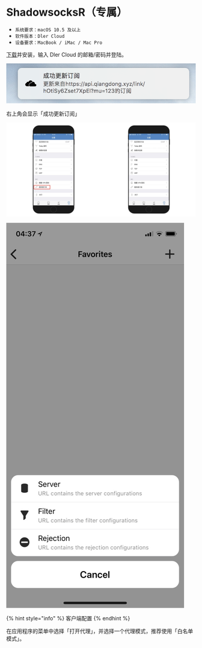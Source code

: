 # ShadowsocksR（专属）

* `系统要求：macOS 10.5 及以上`
* `软件版本：Dler Cloud`
* `设备要求：MacBook / iMac / Mac Pro`



[下载](https://dlercloud.com/client.html)并安装，输入 Dler Cloud 的邮箱/密码并登陆。

![](../../.gitbook/assets/image%20%2810%29.png)

右上角会显示「成功更新订阅」

![](../../.gitbook/assets/image%20%2814%29.png)

![](../../.gitbook/assets/image%20%286%29.png)

{% hint style="info" %}
客户端配置
{% endhint %}

在应用程序的菜单中选择「打开代理」，并选择一个代理模式，推荐使用「白名单模式」。

